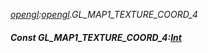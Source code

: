 _[opengl](../../modules/opengl/opengl-module.md):[opengl](../../modules/opengl/opengl-module.md).GL\_MAP1\_TEXTURE\_COORD\_4_
##### Const GL\_MAP1\_TEXTURE\_COORD\_4:[Int](../../modules/wonkey/wonkey-types-int.md)
